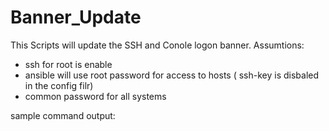 # Banner_Update

This Scripts will update the SSH and Conole logon banner.
Assumtions:
- ssh for root is enable
- ansible will use root password for access to hosts ( ssh-key is disbaled in the config filr)
- common password for all systems

sample command output:
 
